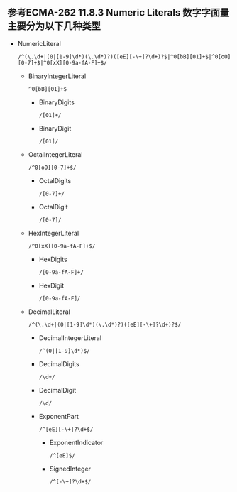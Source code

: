## 参考ECMA-262 11.8.3 Numeric Literals 数字字面量主要分为以下几种类型
+ NumericLiteral

  `/^(\.\d+|(0|[1-9]\d*)(\.\d*)?)([eE][-\+]?\d+)?$|^0[bB][01]+$|^0[oO][0-7]+$|^0[xX][0-9a-fA-F]+$/`
  + BinaryIntegerLiteral

    `^0[bB][01]+$`
    + BinaryDigits

      `/[01]+/`
    + BinaryDigit

      `/[01]/`
  + OctalIntegerLiteral

    `/^0[oO][0-7]+$/`
    + OctalDigits

      `/[0-7]+/`
    + OctalDigit

      `/[0-7]/`
  + HexIntegerLiteral

    `/^0[xX][0-9a-fA-F]+$/`
    + HexDigits

      `/[0-9a-fA-F]+/`
    + HexDigit

      `/[0-9a-fA-F]/`
  + DecimalLiteral

    `/^(\.\d+|(0|[1-9]\d*)(\.\d*)?)([eE][-\+]?\d+)?$/`
      + DecimalIntegerLiteral 
        
        `/^(0|[1-9]\d*)$/`
      + DecimalDigits

        `/\d+/`
      + DecimalDigit

        `/\d/`
      + ExponentPart

        `/^[eE][-\+]?\d+$/`
        + ExponentIndicator

          `/^[eE]$/`
        + SignedInteger

          `/^[-\+]?\d+$/`